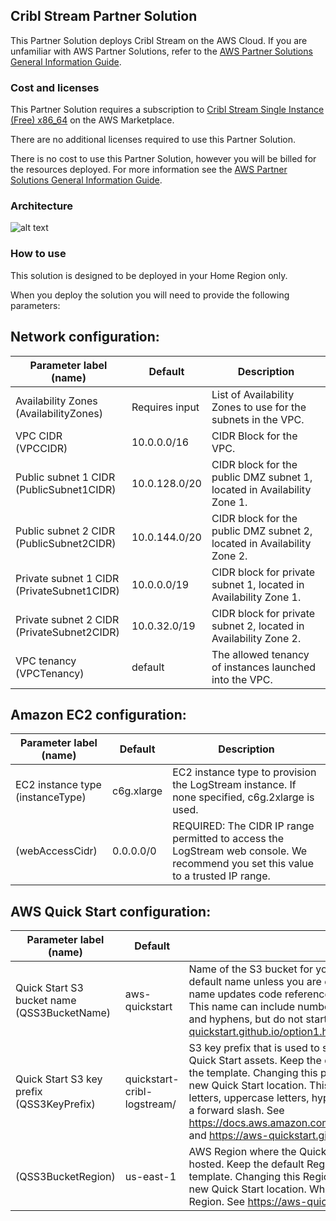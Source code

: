 ## Cribl Stream Partner Solution

This Partner Solution deploys Cribl Stream on the AWS Cloud. If you are unfamiliar with AWS Partner Solutions, refer to the [AWS Partner Solutions General Information Guide](https://aws-ia.github.io/content/qs_info.html).

### Cost and licenses

This Partner Solution requires a subscription to [Cribl Stream Single Instance (Free) x86_64](https://aws.amazon.com/marketplace/pp/prodview-3wsytwvqb65gg?sr=0-1&ref_=beagle&applicationId=AWSMPContessa) on the AWS Marketplace.

There are no additional licenses required to use this Partner Solution.

There is no cost to use this Partner Solution, however you will be billed for the resources deployed. For more information see the [AWS Partner Solutions General Information Guide](https://aws-ia.github.io/content/qs_info.html).

### Architecture
![alt text][#architecture1]

[#architecture1]: https://aws-quickstart.github.io/quickstart-cribl-logstream/docs/deployment_guide/images/architecture_diagram.png "Partner Solution architecture for Cribl Stream Partner Solution on AWS"

### How to use
This solution is designed to be deployed in your Home Region only.

When you deploy the solution you will need to provide the following parameters:

Network configuration:
----------------------

| Parameter label (name) | Default | Description |
| --- | --- | --- |
| Availability Zones  <br>(AvailabilityZones) | Requires input | List of Availability Zones to use for the subnets in the VPC. |
| VPC CIDR  <br>(VPCCIDR) | 10.0.0.0/16 | CIDR Block for the VPC. |
| Public subnet 1 CIDR  <br>(PublicSubnet1CIDR) | 10.0.128.0/20 | CIDR block for the public DMZ subnet 1, located in Availability Zone 1. |
| Public subnet 2 CIDR  <br>(PublicSubnet2CIDR) | 10.0.144.0/20 | CIDR block for the public DMZ subnet 2, located in Availability Zone 2. |
| Private subnet 1 CIDR  <br>(PrivateSubnet1CIDR) | 10.0.0.0/19 | CIDR block for private subnet 1, located in Availability Zone 1. |
| Private subnet 2 CIDR  <br>(PrivateSubnet2CIDR) | 10.0.32.0/19 | CIDR block for private subnet 2, located in Availability Zone 2. |
| VPC tenancy  <br>(VPCTenancy) | default | The allowed tenancy of instances launched into the VPC. |

  

Amazon EC2 configuration:
-------------------------

| Parameter label (name) | Default | Description |
| --- | --- | --- |
| EC2 instance type  <br>(instanceType) | c6g.xlarge | EC2 instance type to provision the LogStream instance. If none specified, c6g.2xlarge is used. |
| (webAccessCidr) | 0.0.0.0/0 | REQUIRED: The CIDR IP range permitted to access the LogStream web console. We recommend you set this value to a trusted IP range. |

  

AWS Quick Start configuration:
------------------------------

| Parameter label (name) | Default | Description |
| --- | --- | --- |
| Quick Start S3 bucket name  <br>(QSS3BucketName) | aws-quickstart | Name of the S3 bucket for your copy of the Quick Start assets. Keep the default name unless you are customizing the template. Changing the name updates code references to point to a new Quick Start location. This name can include numbers, lowercase letters, uppercase letters, and hyphens, but do not start or end with a hyphen (-). See https://aws-quickstart.github.io/option1.html. |
| Quick Start S3 key prefix  <br>(QSS3KeyPrefix) | quickstart-cribl-logstream/ | S3 key prefix that is used to simulate a directory for your copy of the Quick Start assets. Keep the default prefix unless you are customizing the template. Changing this prefix updates code references to point to a new Quick Start location. This prefix can include numbers, lowercase letters, uppercase letters, hyphens (-), and forward slashes (/). End with a forward slash. See https://docs.aws.amazon.com/AmazonS3/latest/dev/UsingMetadata.html and https://aws-quickstart.github.io/option1.html. |
| (QSS3BucketRegion) | us-east-1 | AWS Region where the Quick Start S3 bucket (QSS3BucketName) is hosted. Keep the default Region unless you are customizing the template. Changing this Region updates code references to point to a new Quick Start location. When using your own bucket, specify the Region. See https://aws-quickstart.github.io/option1.html. |